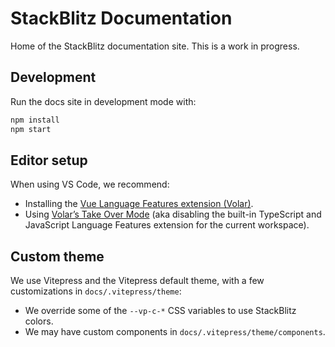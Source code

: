 # StackBlitz Documentation

Home of the StackBlitz documentation site. This is a work in progress.

## Development

Run the docs site in development mode with:

```sh
npm install
npm start
```

## Editor setup

When using VS Code, we recommend:

- Installing the [Vue Language Features extension (Volar)](https://marketplace.visualstudio.com/items?itemName=Vue.volar).
- Using [Volar’s Take Over Mode](https://github.com/johnsoncodehk/volar/discussions/471) (aka disabling the built-in TypeScript and JavaScript Language Features extension for the current workspace).

## Custom theme

We use Vitepress and the Vitepress default theme, with a few customizations in `docs/.vitepress/theme`:

- We override some of the `--vp-c-*` CSS variables to use StackBlitz colors.
- We may have custom components in `docs/.vitepress/theme/components`.

